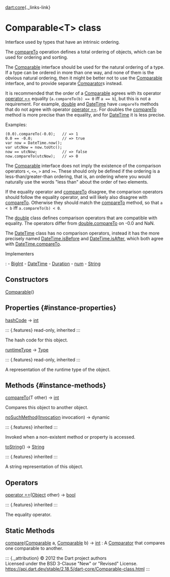 [dart:core](../dart-core/dart-core-library){._links-link}

Comparable\<T\> class
=====================

Interface used by types that have an intrinsic ordering.

The [compareTo](comparable/compareto) operation defines a total ordering
of objects, which can be used for ordering and sorting.

The [Comparable](comparable-class) interface should be used for the
natural ordering of a type. If a type can be ordered in more than one
way, and none of them is the obvious natural ordering, then it might be
better not to use the [Comparable](comparable-class) interface, and to
provide separate [Comparator](comparator)s instead.

It is recommended that the order of a [Comparable](comparable-class)
agrees with its operator [operator ==](object/operator_equals) equality
(`a.compareTo(b) == 0` iff `a == b`), but this is not a requirement. For
example, [double](double-class) and [DateTime](datetime-class) have
`compareTo` methods that do not agree with operator [operator
==](object/operator_equals). For doubles the
[compareTo](comparable/compareto) method is more precise than the
equality, and for [DateTime](datetime-class) it is less precise.

Examples:

``` {.language-dart data-language="dart"}
(0.0).compareTo(-0.0);   // => 1
0.0 == -0.0;             // => true
var now = DateTime.now();
var utcNow = now.toUtc();
now == utcNow;           // => false
now.compareTo(utcNow);   // => 0
```

The [Comparable](comparable-class) interface does not imply the
existence of the comparison operators `<`, `<=`, `>` and `>=`. These
should only be defined if the ordering is a less-than/greater-than
ordering, that is, an ordering where you would naturally use the words
\"less than\" about the order of two elements.

If the equality operator and [compareTo](comparable/compareto) disagree,
the comparison operators should follow the equality operator, and will
likely also disagree with [compareTo](comparable/compareto). Otherwise
they should match the [compareTo](comparable/compareto) method, so that
`a < b` iff `a.compareTo(b) < 0`.

The [double](double-class) class defines comparison operators that are
compatible with equality. The operators differ from
[double.compareTo](num/compareto) on -0.0 and NaN.

The [DateTime](datetime-class) class has no comparison operators,
instead it has the more precisely named
[DateTime.isBefore](datetime/isbefore) and
[DateTime.isAfter](datetime/isafter), which both agree with
[DateTime.compareTo](datetime/compareto).

Implementers

:   -   [BigInt](bigint-class)
    -   [DateTime](datetime-class)
    -   [Duration](duration-class)
    -   [num](num-class)
    -   [String](string-class)

Constructors
------------

[Comparable](comparable/comparable)()

Properties {#instance-properties}
----------

[hashCode](object/hashcode) → [int](int-class)

::: {.features}
read-only, inherited
:::

The hash code for this object.

[runtimeType](object/runtimetype) → [Type](type-class)

::: {.features}
read-only, inherited
:::

A representation of the runtime type of the object.

Methods {#instance-methods}
-------

[compareTo](comparable/compareto)(T other) → [int](int-class)

Compares this object to another object.

[noSuchMethod](object/nosuchmethod)([Invocation](invocation-class)
invocation) → dynamic

::: {.features}
inherited
:::

Invoked when a non-existent method or property is accessed.

[toString](object/tostring)() → [String](string-class)

::: {.features}
inherited
:::

A string representation of this object.

Operators
---------

[operator ==](object/operator_equals)([Object](object-class) other) →
[bool](bool-class)

::: {.features}
inherited
:::

The equality operator.

Static Methods
--------------

[compare](comparable/compare)([Comparable](comparable-class) a, [Comparable](comparable-class) b) → [int](int-class)
:   A [Comparator](comparator) that compares one comparable to another.

::: {._attribution}
© 2012 the Dart project authors\
Licensed under the BSD 3-Clause \"New\" or \"Revised\" License.\
<https://api.dart.dev/stable/2.18.5/dart-core/Comparable-class.html>
:::
